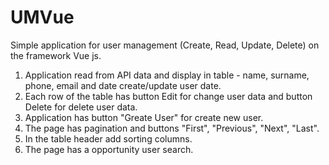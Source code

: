 # UMVue
 Simple application for user management (Create, Read, Update, Delete) on the framework Vue js.
 
 1) Application read from API data and display in table - name, surname, phone, email and date create/update user date.
 2) Each row of the table has button Edit for change user data and button Delete for delete user data.
 3) Application has button "Greate User" for create new user. 
 4) The page has pagination and buttons "First", "Previous", "Next", "Last".
 5) In the table header add sorting columns.
 6) The page has a opportunity user search.
